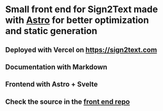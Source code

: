 # Small front end for Sign2Text made with [Astro](https://docs.astro.build/en/getting-started/) for better optimization and static generation

## Deployed with Vercel on <https://sign2text.com>

## Documentation with Markdown

## Frontend with Astro + Svelte

## Check the source in the [front end repo](https://github.com/irg1008/Sign2Text-Astro.git)
